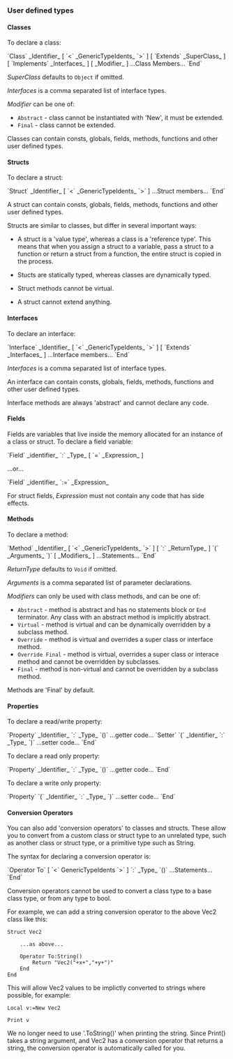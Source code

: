 
### User defined types

#### Classes

To declare a class:

<div class=syntax>
`Class` _Identifier_ [ `<` _GenericTypeIdents_ `>` ] [ `Extends` _SuperClass_ ] [ `Implements` _Interfaces_ ] [ _Modifier_ ]  
	...Class Members...
`End`
</div>

_SuperClass_ defaults to `Object` if omitted.
 
_Interfaces_ is a comma separated list of interface types.
 
_Modifier_ can be one of:

* `Abstract` - class cannot be instantiated with 'New', it must be extended.
* `Final` - class cannot be extended.

Classes can contain consts, globals, fields, methods, functions and other user defined types.

#### Structs

To declare a struct:

<div class=syntax>
`Struct` _Identifier_ [ `<` _GenericTypeIdents_ `>` ]
	...Struct members...
`End`
</div>

A struct can contain consts, globals, fields, methods, functions and other user defined types.

Structs are similar to classes, but differ in several important ways:

* A struct is a 'value type', whereas a class is a 'reference type'. This means that when you assign a struct to a variable, pass a struct to a function or return a struct from a function, the entire struct is copied in the process.

* Stucts are statically typed, whereas classes are dynamically typed.

* Struct methods cannot be virtual.

* A struct cannot extend anything.

#### Interfaces

To declare an interface:

<div class=syntax>
`Interface` _Identifier_ [ `<` _GenericTypeIdents_ `>` ] [ `Extends` _Interfaces_ ]
	...Interface members...
`End`
</div>

_Interfaces_ is a comma separated list of interface types. 

An interface can contain consts, globals, fields, methods, functions and other user defined types.

Interface methods are always 'abstract' and cannot declare any code.


#### Fields

Fields are variables that live inside the memory allocated for an instance of a class or struct. To declare a field variable:

<div class=syntax>
`Field` _identifier_ `:` _Type_ [ `=` _Expression_ ]
</div>

...or...

<div class=syntax>
`Field` _identifier_ `:=` _Expression_
</div>

For struct fields, _Expression_ must not contain any code that has side effects.


#### Methods

To declare a method:

<div class=syntax>
`Method` _Identifier_ [ `<` _GenericTypeIdents_ `>` ] [ `:` _ReturnType_ ] `(` _Arguments_ `)` [ _Modifiers_ ]
	...Statements...
`End`
</div>

_ReturnType_ defaults to `Void` if omitted.

_Arguments_ is a comma separated list of parameter declarations.

_Modifiers_ can only be used with class methods, and can be one of:

* `Abstract` - method is abstract and has no statements block or `End` terminator. Any class with an abstract method is implicitly abstract.
* `Virtual` - method is virtual and can be dynamically overridden by a subclass method.
* `Override` - method is virtual and overrides a super class or interface method.
* `Override Final` - method is virtual, overrides a super class or interace method and cannot be overridden by subclasses.
* `Final` - method is non-virtual and cannot be overridden by a subclass method.  

Methods are 'Final' by default.


#### Properties

To declare a read/write property:

<div class=syntax>
`Property` _Identifier_ `:` _Type_ `()`
	...getter code...
`Setter` `(` _Identifier_ `:` _Type_ `)`
	...setter code...
`End`
</div>

To declare a read only property:

<div class=syntax>
`Property` _Identifier_ `:` _Type_ `()`
	...getter code...
`End`
</div>

To declare a write only property:

<div class=syntax>
`Property` `(` _Identifier_ `:` _Type_ `)`
	...setter code...
`End`
</div>

#### Conversion Operators

You can also add 'conversion operators' to classes and structs. These allow you to convert from a custom class or struct type to an
unrelated type, such as another class or struct type, or a primitive type such as String.

The syntax for declaring a conversion operator is:

<div class=syntax>
`Operator To` [ `<` GenericTypeIdents `>` ] `:` _Type_ `()`
	...Statements...
`End`
</div>

Conversion operators cannot be used to convert a class type to a base class type, or from any type to bool.

For example, we can add a string conversion operator to the above Vec2 class like this:

```
Struct Vec2

	...as above...
	
	Operator To:String()
		Return "Vec2("+x+","+y+")"
	End
End
```

This will allow Vec2 values to be implictly converted to strings where possible, for example:

```
Local v:=New Vec2

Print v
```

We no longer need to use '.ToString()' when printing the string. Since Print() takes a string argument, and Vec2 has
a conversion operator that returns a string, the conversion  operator is automatically called for you.

